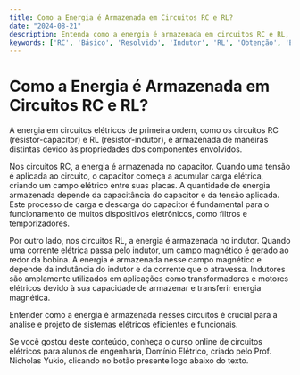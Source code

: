 ```yaml
---
title: Como a Energia é Armazenada em Circuitos RC e RL?
date: "2024-08-21"
description: Entenda como a energia é armazenada em circuitos RC e RL, conceitos fundamentais para estudantes de engenharia.
keywords: ['RC', 'Básico', 'Resolvido', 'Indutor', 'RL', 'Obtenção', 'Energia']
---
```


# Como a Energia é Armazenada em Circuitos RC e RL?

A energia em circuitos elétricos de primeira ordem, como os circuitos RC (resistor-capacitor) e RL (resistor-indutor), é armazenada de maneiras distintas devido às propriedades dos componentes envolvidos.

Nos circuitos RC, a energia é armazenada no capacitor. Quando uma tensão é aplicada ao circuito, o capacitor começa a acumular carga elétrica, criando um campo elétrico entre suas placas. A quantidade de energia armazenada depende da capacitância do capacitor e da tensão aplicada. Este processo de carga e descarga do capacitor é fundamental para o funcionamento de muitos dispositivos eletrônicos, como filtros e temporizadores.

Por outro lado, nos circuitos RL, a energia é armazenada no indutor. Quando uma corrente elétrica passa pelo indutor, um campo magnético é gerado ao redor da bobina. A energia é armazenada nesse campo magnético e depende da indutância do indutor e da corrente que o atravessa. Indutores são amplamente utilizados em aplicações como transformadores e motores elétricos devido à sua capacidade de armazenar e transferir energia magnética.

Entender como a energia é armazenada nesses circuitos é crucial para a análise e projeto de sistemas elétricos eficientes e funcionais.

Se você gostou deste conteúdo, conheça o curso online de circuitos elétricos para alunos de engenharia, Domínio Elétrico, criado pelo Prof. Nicholas Yukio, clicando no botão presente logo abaixo do texto.